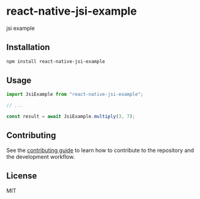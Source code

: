 # react-native-jsi-example

jsi example

## Installation

```sh
npm install react-native-jsi-example
```

## Usage

```js
import JsiExample from "react-native-jsi-example";

// ...

const result = await JsiExample.multiply(3, 7);
```

## Contributing

See the [contributing guide](CONTRIBUTING.md) to learn how to contribute to the repository and the development workflow.

## License

MIT
